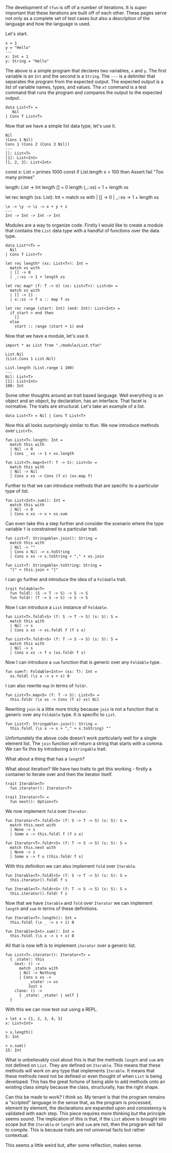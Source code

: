 The development of `tfun` is off of a number of iterations. It is _super_ important that these iterations are built off
of each other. These pages serve not only as a complete set of test cases but also a description of the language and how
the language is used.

Let's start.

```tfun xt
x = 1
y = "Hello"
---
x: Int = 1
y: String = "Hello"
```

The above is a simple program that declares two variables, `x` and `y`. The first variable is an `Int` and the second is
a `String`. The `---` is a delimiter that separates the program from the expected output. The expected output is a list
of variable names, types, and values. The `xt` command is a test command that runs the program and compares the output
to the expected output.

```tfun [id=List]
data List<T> = 
   Nil 
| Cons T List<T>
```

Now that we have a simple list data type, let's use it.

```tfun xt [use=[List]]
Nil
(Cons 1 Nil)
Cons 1 (Cons 2 (Cons 3 Nil))
---
[]: List<T>
[1]: List<Int>
[1, 2, 3]: List<Int>
```

const x: List<Int> = primes 1000 const if List.length x > 100 then Assert.fail "Too many primes"

length: List<T> -> Int length [] = 0 length (_::xs) = 1 + length xs

let rec length (xs: List<T>): Int = match xs with | [] -> 0 | _::xs -> 1 + length xs

```tfun solve
\x -> \y -> \z -> x + y + z
---
Int -> Int -> Int -> Int
```

Modules are a way to organize code. Firstly I would like to create a module that contains the `List` data type with a
handful of functions over the data type.

```tfun save [file=module/List.tfun]
data List*<T> = 
  Nil
| Cons T List<T>

let rec length* (xs: List<T>): Int =
  match xs with
  | [] -> 0
  | _::xs -> 1 + length xs

let rec map* (f: T -> U) (xs: List<T>): List<U> =
  match xs with
  | [] -> []
  | x::xs -> f x :: map f xs

let rec range (start: Int) (end: Int): List<Int> =
  if start > end then
    []
  else
    start :: range (start + 1) end
```

Now that we have a module, let's use it.

```tfun xt [use=[module/List]]
import * as List from "./module/List.tfun"

List.Nil
(List.Cons 1 List.Nil)

List.length (List.range 1 100)
---
Nil: List<T>
[1]: List<Int>
100: Int
```

Some other thoughts around an trait based language. Well everything is an object and an object, by declaration, has an
interface. That facet is normative. The traits are structural. Let's take an example of a list.

```
data List<T> = Nil | Cons T List<T>
```

Now this all looks surprisingly similar to tfun. We now introduce methods over `List<T>`.

```
fun List<T>.length: Int = 
  match this with
  | Nil -> 0
  | Cons _ xs -> 1 + xs.length

fun List<T>.map<S>(f: T -> S): List<S> =
  match this with
  | Nil -> Nil
  | Cons x xs -> Cons (f x) (xs.map f)
```

Further to that we can introduce methods that are specific to a particular type of list.

```
fun List<Int>.sum(): Int =
  match this with
  | Nil -> 0
  | Cons x xs -> x + xs.sum
```

Can even take this a step further and consider the scenario where the type variable `T` is constrained to a particular
trait.

```
fun List<T: Stringable>.join(): String =
  match this with
  | Nil -> ""
  | Cons x Nil -> x.toString
  | Cons x xs -> x.toString + "," + xs.join

fun List<T: Stringable>.toString: String =
  "[" + this.join + "]"
```

I can go further and introduce the idea of a `Foldable` trait.

```
trait Foldable<T>
  fun foldl: (S -> T -> S) -> S -> S
  fun foldr: (T -> S -> S) -> S -> S
```

Now I can introduce a `List` instance of `Foldable`.

```
fun List<T>.foldl<S> (f: S -> T -> S) (s: S): S =
  match this with
  | Nil -> s
  | Cons x xs -> xs.foldl f (f s x)

fun List<T>.foldr<S> (f: T -> S -> S) (s: S): S =
  match this with
  | Nil -> s
  | Cons x xs -> f x (xs.foldr f s)
```

Now I can introduce a `sum` function that is generic over any `Foldable` type.

```
fun sum<T: Foldable<Int>> (xs: T): Int =
  xs.foldl (\s x -> s + x) 0
```

I can also rewrite `map` in terms of `foldr`.

```
fun List<T>.map<S> (f: T -> S): List<S> =
  this.foldr (\x xs -> Cons (f x) xs) Nil
```

Rewriting `join` is a little more tricky because `join` is not a function that is generic over any `Foldable` type. It
is specific to `List`.

```
fun List<T: Stringable>.join(): String =
  this.foldl (\s x -> s + "," + x.toString) ""
```

Unfortunately the above code doesn't work particularly well for a single element list. The `join` function will return a
string that starts with a comma. We can fix this by introducing a `Stringable` trait.

What about a thing that has a `length`?

What about iteration? We have two traits to get this working - firstly a container to iterate over and then the iterator
itself.

```
trait Iterable<T>
  fun iterator(): Iterator<T>
  
trait Iterator<T> =
  fun next(): Option<T>
```

We now implement `fold` over `Iterator`.

```
fun Iterator<T>.foldl<S> (f: S -> T -> S) (s: S): S =
  match this.next with
  | None -> s
  | Some x -> this.foldl f (f s x)

fun Iterator<T>.foldr<S> (f: T -> S -> S) (s: S): S =
  match this.next with
  | None -> s
  | Some x -> f x (this.foldr f s)
```

With this definition we can also implement `fold` over `Iterable`.

```
fun Iterable<T>.foldl<S> (f: S -> T -> S) (s: S): S =
  this.iterator().foldl f s

fun Iterable<T>.foldr<S> (f: T -> S -> S) (s: S): S =
  this.iterator().foldr f s
```

Now that we have `Iterable` and `fold` over `Iterator` we can implement `length` and `sum` in terms of these
definitions.

```
fun Iterable<T>.length(): Int =
  this.foldl (\s _ -> s + 1) 0

fun Iterable<Int>.sum(): Int =
  this.foldl (\s x -> s + x) 0
```

All that is now left is to implement `iterator` over a generic list.

```
fun List<T>.iterator(): Iterator<T> =
  { _state!: this
    next: () -> 
      match _state with
      | Nil -> Nothing
      | Cons x xs -> 
          _state! := xs
          Just x
    clone: () -> 
      { _state: _state! | self }
  }
```

With this we can now test out using a REPL.

```
> let x = [1, 2, 3, 4, 5]
x: List<Int>

> x.length()
5: Int

> x.sum()
15: Int
```

What is unbelievably cool about this is that the methods `length` and `sum` are not defined on `List`. They are defined
on `Iterable`. This means that these methods will work on any type that implements `Iterable`. It means that these
methods need not be defined or even thought of when `List` is being developed. This has the great fortune of being able
to add methods onto an existing class simply because the class, structurally, has the right shape.

Can this be made to work? I think so. My tenant is that the program remains a "scripted" language in the sense that, as
the program is processed, element by element, the declarations are expanded upon and consistency is validated with each
step. This piece requires more thinking but the principle seems sound. The implication of this is that, if the `List`
above is brought into scope but the `Iterable` or `length` and `sum` are not, then the program will fail to compile.
This is because traits are not universal facts but rather contextual.

This seems a little weird but, after some reflection, makes sense.
